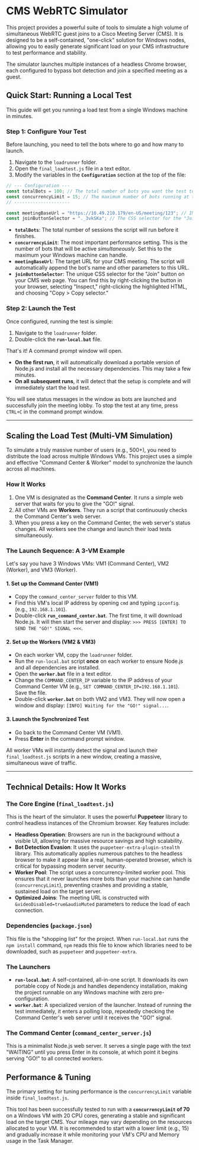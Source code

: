 # CMS WebRTC Simulator

This project provides a powerful suite of tools to simulate a high volume of simultaneous WebRTC guest joins to a Cisco Meeting Server (CMS). It is designed to be a self-contained, "one-click" solution for Windows nodes, allowing you to easily generate significant load on your CMS infrastructure to test performance and stability.

The simulator launches multiple instances of a headless Chrome browser, each configured to bypass bot detection and join a specified meeting as a guest.

## Quick Start: Running a Local Test

This guide will get you running a load test from a single Windows machine in minutes.

### Step 1: Configure Your Test

Before launching, you need to tell the bots where to go and how many to launch.

1.  Navigate to the `loadrunner` folder.
2.  Open the `final_loadtest.js` file in a text editor.
3.  Modify the variables in the **`Configuration`** section at the top of the file:

```javascript
// --- Configuration ---
const totalBots = 100; // The total number of bots you want the test to run over its lifetime.
const concurrencyLimit = 15; // The maximum number of bots running at the exact same time.
// ---------------------

const meetingBaseUrl = "https://10.49.210.179/en-US/meeting/123"; // IMPORTANT: Change this to your CMS meeting URL.
const joinButtonSelector = "._3vkSKa"; // The CSS selector for the "Join" button on your CMS page.
```

*   **`totalBots`**: The total number of sessions the script will run before it finishes.
*   **`concurrencyLimit`**: The most important performance setting. This is the number of bots that will be active *simultaneously*. Set this to the maximum your Windows machine can handle.
*   **`meetingBaseUrl`**: The target URL for your CMS meeting. The script will automatically append the bot's name and other parameters to this URL.
*   **`joinButtonSelector`**: The unique CSS selector for the "Join" button on your CMS web page. You can find this by right-clicking the button in your browser, selecting "Inspect," right-clicking the highlighted HTML, and choosing "Copy > Copy selector."

### Step 2: Launch the Test

Once configured, running the test is simple:

1.  Navigate to the `loadrunner` folder.
2.  Double-click the **`run-local.bat`** file.

That's it! A command prompt window will open.
*   **On the first run**, it will automatically download a portable version of Node.js and install all the necessary dependencies. This may take a few minutes.
*   **On all subsequent runs**, it will detect that the setup is complete and will immediately start the load test.

You will see status messages in the window as bots are launched and successfully join the meeting lobby. To stop the test at any time, press `CTRL+C` in the command prompt window.

---

## Scaling the Load Test (Multi-VM Simulation)

To simulate a truly massive number of users (e.g., 500+), you need to distribute the load across multiple Windows VMs. This project uses a simple and effective "Command Center & Worker" model to synchronize the launch across all machines.

### How It Works

1.  One VM is designated as the **Command Center**. It runs a simple web server that waits for you to give the "GO!" signal.
2.  All other VMs are **Workers**. They run a script that continuously checks the Command Center's web server.
3.  When you press a key on the Command Center, the web server's status changes. All workers see the change and launch their load tests simultaneously.

### The Launch Sequence: A 3-VM Example

Let's say you have 3 Windows VMs: VM1 (Command Center), VM2 (Worker), and VM3 (Worker).

#### 1. Set up the Command Center (VM1)
*   Copy the `command_center_server` folder to this VM.
*   Find this VM's local IP address by opening `cmd` and typing `ipconfig`. (e.g., `192.168.1.101`).
*   Double-click **`run_command_center.bat`**. The first time, it will download Node.js. It will then start the server and display: `>>> PRESS [ENTER] TO SEND THE "GO!" SIGNAL <<<`.

#### 2. Set up the Workers (VM2 & VM3)
*   On each worker VM, copy the `loadrunner` folder.
*   Run the `run-local.bat` script **once** on each worker to ensure Node.js and all dependencies are installed.
*   Open the **`worker.bat`** file in a text editor.
*   Change the `COMMAND_CENTER_IP` variable to the IP address of your Command Center VM (e.g., `SET COMMAND_CENTER_IP=192.168.1.101`). Save the file.
*   Double-click **`worker.bat`** on both VM2 and VM3. They will now open a window and display: `[INFO] Waiting for the "GO!" signal...`.

#### 3. Launch the Synchronized Test
*   Go back to the Command Center VM (VM1).
*   Press **Enter** in the command prompt window.

All worker VMs will instantly detect the signal and launch their `final_loadtest.js` scripts in a new window, creating a massive, simultaneous wave of traffic.

---

## Technical Details: How It Works

### The Core Engine (`final_loadtest.js`)
This is the heart of the simulator. It uses the powerful **Puppeteer** library to control headless instances of the Chromium browser. Key features include:
*   **Headless Operation**: Browsers are run in the background without a visible UI, allowing for massive resource savings and high scalability.
*   **Bot Detection Evasion**: It uses the `puppeteer-extra-plugin-stealth` library. This automatically applies numerous patches to the headless browser to make it appear like a real, human-operated browser, which is critical for bypassing modern server security.
*   **Worker Pool**: The script uses a concurrency-limited worker pool. This ensures that it never launches more bots than your machine can handle (`concurrencyLimit`), preventing crashes and providing a stable, sustained load on the target server.
*   **Optimized Joins**: The meeting URL is constructed with `&videoDisabled=true&audioMuted` parameters to reduce the load of each connection.

### Dependencies (`package.json`)
This file is the "shopping list" for the project. When `run-local.bat` runs the `npm install` command, `npm` reads this file to know which libraries need to be downloaded, such as `puppeteer` and `puppeteer-extra`.

### The Launchers
*   **`run-local.bat`**: A self-contained, all-in-one script. It downloads its own portable copy of Node.js and handles dependency installation, making the project runnable on any Windows machine with zero pre-configuration.
*   **`worker.bat`**: A specialized version of the launcher. Instead of running the test immediately, it enters a polling loop, repeatedly checking the Command Center's web server until it receives the "GO!" signal.

### The Command Center (`command_center_server.js`)
This is a minimalist Node.js web server. It serves a single page with the text "WAITING" until you press Enter in its console, at which point it begins serving "GO!" to all connected workers.

## Performance & Tuning
The primary setting for tuning performance is the `concurrencyLimit` variable inside `final_loadtest.js`.

This tool has been successfully tested to run with a **`concurrencyLimit` of 70** on a Windows VM with 20 CPU cores, generating a stable and significant load on the target CMS. Your mileage may vary depending on the resources allocated to your VM. It is recommended to start with a lower limit (e.g., 15) and gradually increase it while monitoring your VM's CPU and Memory usage in the Task Manager.

